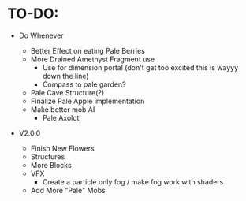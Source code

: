 TO-DO:
=

- Do Whenever
  - Better Effect on eating Pale Berries
  - More Drained Amethyst Fragment use
    - Use for dimension portal (don't get too excited this is wayyy down the line)
    - Compass to pale garden?
  - Pale Cave Structure(?)
  - Finalize Pale Apple implementation
  - Make better mob AI
    - Pale Axolotl

  
- V2.0.0
  - Finish New Flowers
  - Structures
  - More Blocks
  - VFX
    - Create a particle only fog / make fog work with shaders
  - Add More "Pale" Mobs
